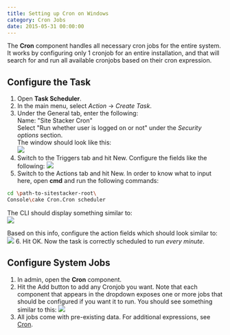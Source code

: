 ```yaml
---
title: Setting up Cron on Windows
category: Cron Jobs
date: 2015-05-31 00:00:00
---
```


The **Cron** component handles all necessary cron jobs for the entire system. It works by configuring only 1 cronjob for an entire installation, and that will search for and run all available cronjobs based on their cron expression.

## Configure the Task

1. Open **Task Scheduler**.
2. In the main menu, select *Action* -> *Create Task*.
3. Under the General tab, enter the following:  
  Name: "Site Stacker Cron"  
  Select "Run whether user is logged on or not" under the *Security options* section.  
  The window should look like this:  
  ![](https://git.sitestacker.com/sitestacker/docs/uploads/4096d10520522e430e8eda93a217b6c2/create-task-general.png)
4. Switch to the Triggers tab and hit New. Configure the fields like the following:
  ![](https://git.sitestacker.com/sitestacker/docs/uploads/73074ea46759dce1137930df7d222064/create-task-triggers.png)
5. Switch to the Actions tab and hit New. In order to know what to input here, open **cmd** and run the following commands:  
  ```sh
cd \path-to-sitestacker-root\
Console\cake Cron.Cron scheduler
```
  The CLI should display something similar to:  
  ![](https://git.sitestacker.com/sitestacker/docs/uploads/c7c0dbd73be479a94cba3c5a58ccc685/create-task-cmd.png)  

  Based on this info, configure the action fields which should look similar to:  
  ![](https://git.sitestacker.com/sitestacker/docs/uploads/dd53e6d746dd08deae92b5bd74883425/create-task-actions.png)
6. Hit OK. Now the task is correctly scheduled to run *every minute*.

## Configure System Jobs

1. In admin, open the **Cron** component.
2. Hit the Add button to add any Cronjob you want. Note that each component that appears in the dropdown exposes one or more jobs that should be configured if you want it to run. You should see something similar to this:
  ![](https://git.sitestacker.com/sitestacker/docs/uploads/a6c22bae8f5a736cbdc470ea0d6d2ffe/cron-add-jobs.png)
3. All jobs come with pre-existing data. For additional expressions, see [Cron](http://en.wikipedia.org/wiki/Cron).
